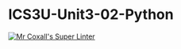# ICS3U-Unit3-02-Python

[![Mr Coxall's Super Linter](https://github.com/Evgeny-Vovk/ICS3U-Unit3-02-Python/workflows/Mr%20EZ's%20Super%20Linter/badge.svg)](https://github.com/Evgeny-Vovk/ICS3U-Unit3-02-Python/actions)
